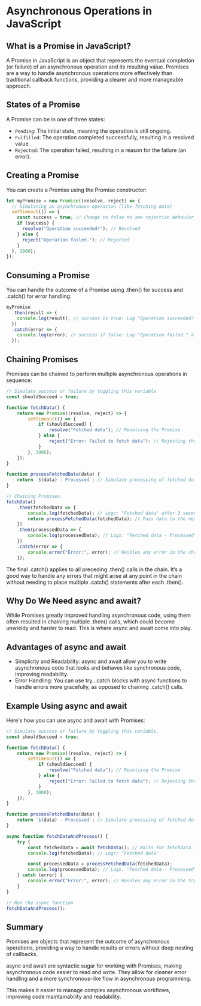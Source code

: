 # Asynchronous Operations in JavaScript

## What is a Promise in JavaScript?
A Promise in JavaScript is an object that represents the eventual completion (or failure) of an asynchronous operation and its resulting value. Promises are a way to handle asynchronous operations more effectively than traditional callback functions, providing a clearer and more manageable approach.

## States of a Promise
A Promise can be in one of three states:
+ `Pending`: The initial state, meaning the operation is still ongoing.
+ `Fulfilled`: The operation completed successfully, resulting in a resolved value.
+ `Rejected`: The operation failed, resulting in a reason for the failure (an error).

## Creating a Promise
You can create a Promise using the Promise constructor:
```javascript
let myPromise = new Promise((resolve, reject) => {
  // Simulating an asynchronous operation (like fetching data)
  setTimeout(() => {
    const success = true; // Change to false to see rejection behavior
    if (success) {
      resolve("Operation succeeded!"); // Resolved
    } else {
      reject("Operation failed."); // Rejected
    }
  }, 3000);
});
```

## Consuming a Promise
You can handle the outcome of a Promise using .then() for success and .catch() for error handling:
```javascript
myPromise
  .then(result => {
    console.log(result); // success is true: Log "Operation succeeded!" after 3 seconds
  })
  .catch(error => {
    console.log(error); // success if false: Log "Operation failed." after 3 seconds
  });
```

## Chaining Promises
Promises can be chained to perform multiple asynchronous operations in sequence:
```javascript
// Simulate success or failure by toggling this variable
const shouldSucceed = true;

function fetchData() {
    return new Promise((resolve, reject) => {
        setTimeout(() => {
            if (shouldSucceed) {
                resolve("Fetched data"); // Resolving the Promise
            } else {
                reject("Error: Failed to fetch data"); // Rejecting the Promise
            }
        }, 3000);
    });
}

function processFetchedData(data) {
    return `${data} - Processed`; // Simulate processing of fetched data
}

// Chaining Promises.
fetchData()
    .then(fetchedData => {
        console.log(fetchedData); // Logs: "Fetched data" after 3 seconds
        return processFetchedData(fetchedData); // Pass data to the next step
    })
    .then(processedData => {
        console.log(processedData); // Logs: "Fetched data - Processed"
    })
    .catch(error => {
        console.error("Error:", error); // Handles any error in the chain
    });
```

The final .catch() applies to all preceding .then() calls in the chain. It’s a good way to handle any errors that might arise at any point in the chain without needing to place multiple .catch() statements after each .then().

## Why Do We Need async and await?
While Promises greatly improved handling asynchronous code, using them often resulted in chaining multiple .then() calls, which could become unwieldy and harder to read. This is where async and await come into play.

## Advantages of async and await
+ Simplicity and Readability: async and await allow you to write asynchronous code that looks and behaves like synchronous code, improving readability.
+ Error Handling: You can use try...catch blocks with async functions to handle errors more gracefully, as opposed to chaining .catch() calls.

## Example Using async and await
Here's how you can use async and await with Promises:
```javascript
// Simulate success or failure by toggling this variable.
const shouldSucceed = true;

function fetchData() {
    return new Promise((resolve, reject) => {
        setTimeout(() => {
            if (shouldSucceed) {
                resolve("Fetched data"); // Resolving the Promise
            } else {
                reject("Error: Failed to fetch data"); // Rejecting the Promise
            }
        }, 3000);
    });
}

function processFetchedData(data) {
    return `${data} - Processed`; // Simulate processing of fetched data
}

async function fetchDataAndProcess() {
    try {
        const fetchedData = await fetchData(); // Waits for fetchData to resolve or reject.
        console.log(fetchedData); // Logs: "Fetched data"

        const processedData = processFetchedData(fetchedData);
        console.log(processedData); // Logs: "Fetched data - Processed"
    } catch (error) {
        console.error("Error:", error); // Handles any error in the try block
    }
}

// Run the async function
fetchDataAndProcess();
```

## Summary
Promises are objects that represent the outcome of asynchronous operations, providing a way to handle results or errors without deep nesting of callbacks.

async and await are syntactic sugar for working with Promises, making asynchronous code easier to read and write. They allow for cleaner error handling and a more synchronous-like flow in asynchronous programming.

This makes it easier to manage complex asynchronous workflows, improving code maintainability and readability.

